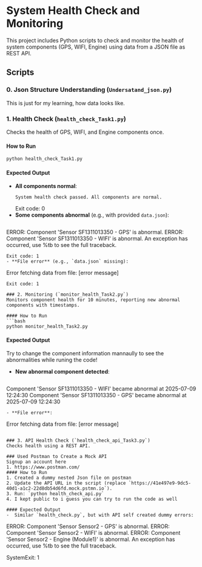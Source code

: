 # System Health Check and Monitoring

This project includes Python scripts to check and monitor the health of system components (GPS, WIFI, Engine) using data from a JSON file as REST API.

## Scripts
### 0. Json Structure Understanding (`Undersatand_json.py`)
This is just for my learning, how data looks like.

### 1. Health Check (`health_check_Task1.py`)
Checks the health of GPS, WIFI, and Engine components once.

#### How to Run
```bash
python health_check_Task1.py
```

#### Expected Output
- **All components normal**:
  ```
  System health check passed. All components are normal.
  ```
  Exit code: 0
- **Some components abnormal** (e.g., with provided `data.json`):
  ```
ERROR: Component 'Sensor SF1311013350 - GPS' is abnormal.
ERROR: Component 'Sensor SF1311013350 - WIFI' is abnormal.
An exception has occurred, use %tb to see the full traceback.
  ```
  Exit code: 1
- **File error** (e.g., `data.json` missing):
  ```
  Error fetching data from file: [error message]
  ```
  Exit code: 1

### 2. Monitoring (`monitor_health_Task2.py`)
Monitors component health for 10 minutes, reporting new abnormal components with timestamps.

#### How to Run
```bash
python monitor_health_Task2.py
```

#### Expected Output
Try to change the component information mannaully to see the abnormalities while runing the code!
- **New abnormal component detected**:
  ```
Component 'Sensor SF1311013350 - WIFI' became abnormal at 2025-07-09 12:24:30
Component 'Sensor SF1311013350 - GPS' became abnormal at 2025-07-09 12:24:30
  ```
- **File error**:
  ```
  Error fetching data from file: [error message]
  ```

### 3. API Health Check (`health_check_api_Task3.py`)
Checks health using a REST API.

### Used Postman to Create a Mock API
Signup an account here
1. https://www.postman.com/
#### How to Run
1. Created a dummy nested Json file on postman
2. Update the API URL in the script (replace `https://41e497e9-9dc5-40d1-a1c2-22d8db54d6fd.mock.pstmn.io`).
3. Run: `python health_check_api.py`
4. I kept public to i guess you can try to run the code as well

#### Expected Output
-  Similar `health_check.py`, but with API self created dummy errors:
  ```
ERROR: Component 'Sensor Sensor2 - GPS' is abnormal.
ERROR: Component 'Sensor Sensor2 - WIFI' is abnormal.
ERROR: Component 'Sensor Sensor2 - Engine (Module1)' is abnormal.
An exception has occurred, use %tb to see the full traceback.

SystemExit: 1
  ```